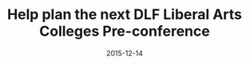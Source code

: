 ---
title: Help plan the next DLF Liberal Arts Colleges Pre-conference
url: https://www.diglib.org/help-plan-the-next-dlf-liberal-arts-colleges-pre-conference/
date: 2015-12-14
blurb: "This update on the Liberal Arts Colleges Pre-conference was provided by past Liberal Arts Colleges Pre-conference co-chairs Laurie Allen (@librlaurie), Coordinator for Digital Scholarship and Services at Haverford Library, and Kelcy Shepherd, Head of Digital Programs, Amherst College."
---